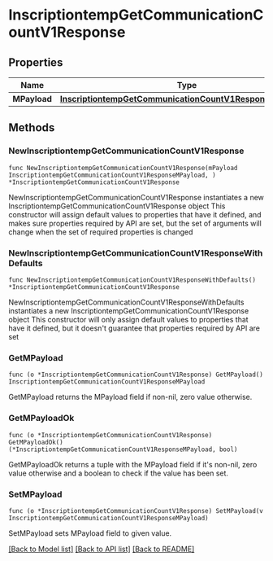 # InscriptiontempGetCommunicationCountV1Response

## Properties

Name | Type | Description | Notes
------------ | ------------- | ------------- | -------------
**MPayload** | [**InscriptiontempGetCommunicationCountV1ResponseMPayload**](InscriptiontempGetCommunicationCountV1ResponseMPayload.md) |  | 

## Methods

### NewInscriptiontempGetCommunicationCountV1Response

`func NewInscriptiontempGetCommunicationCountV1Response(mPayload InscriptiontempGetCommunicationCountV1ResponseMPayload, ) *InscriptiontempGetCommunicationCountV1Response`

NewInscriptiontempGetCommunicationCountV1Response instantiates a new InscriptiontempGetCommunicationCountV1Response object
This constructor will assign default values to properties that have it defined,
and makes sure properties required by API are set, but the set of arguments
will change when the set of required properties is changed

### NewInscriptiontempGetCommunicationCountV1ResponseWithDefaults

`func NewInscriptiontempGetCommunicationCountV1ResponseWithDefaults() *InscriptiontempGetCommunicationCountV1Response`

NewInscriptiontempGetCommunicationCountV1ResponseWithDefaults instantiates a new InscriptiontempGetCommunicationCountV1Response object
This constructor will only assign default values to properties that have it defined,
but it doesn't guarantee that properties required by API are set

### GetMPayload

`func (o *InscriptiontempGetCommunicationCountV1Response) GetMPayload() InscriptiontempGetCommunicationCountV1ResponseMPayload`

GetMPayload returns the MPayload field if non-nil, zero value otherwise.

### GetMPayloadOk

`func (o *InscriptiontempGetCommunicationCountV1Response) GetMPayloadOk() (*InscriptiontempGetCommunicationCountV1ResponseMPayload, bool)`

GetMPayloadOk returns a tuple with the MPayload field if it's non-nil, zero value otherwise
and a boolean to check if the value has been set.

### SetMPayload

`func (o *InscriptiontempGetCommunicationCountV1Response) SetMPayload(v InscriptiontempGetCommunicationCountV1ResponseMPayload)`

SetMPayload sets MPayload field to given value.



[[Back to Model list]](../README.md#documentation-for-models) [[Back to API list]](../README.md#documentation-for-api-endpoints) [[Back to README]](../README.md)


